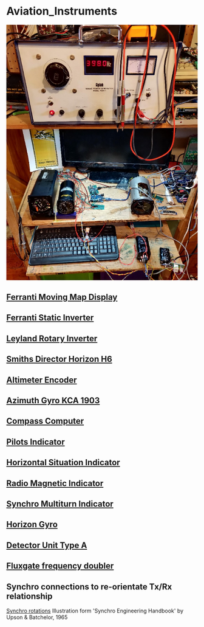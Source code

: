 # Aviation_Instruments

![testbench-view.jpg](./images/testbench-view.jpg)

## [Ferranti Moving Map Display](https://github.com/DavidJRichards/Aviation_Moving_Map_Display) 

## [Ferranti Static Inverter](https://github.com/DavidJRichards/Aviation_Static_Inverter) 

## [Leyland Rotary Inverter](https://github.com/DavidJRichards/Aviation_Rotary_Converter) 

## [Smiths Director Horizon H6](https://github.com/DavidJRichards/Aviation_Smiths_Horizon_H6) 

## [Altimeter Encoder](https://github.com/DavidJRichards/Aviation_Altimeter_Encoder/blob/main/README.md)

## [Azimuth Gyro KCA 1903](https://github.com/DavidJRichards/Aviation_Azimuth_Gyro_KCA_1903)

## [Compass Computer](Compass_Computer_Mk3.md)

## [Pilots Indicator](Sperry_Indicator.md)

## [Horizontal Situation Indicator](HSI_WL332.md)

## [Radio Magnetic Indicator](RMI_PW404.md)

## [Synchro Multiturn Indicator](SMI_SF101.md)

## [Horizon Gyro](Sperry_MK3.md)

## [Detector Unit Type A](DetectorUnit_TypeA.md)

## [Fluxgate frequency doubler](400hz-frequency-doubler.md)

## Synchro connections to re-orientate Tx/Rx relationship
[Synchro rotations](./images/rotations.png)
Illustration form 'Synchro Engineering Handbook' by Upson & Batchelor, 1965
